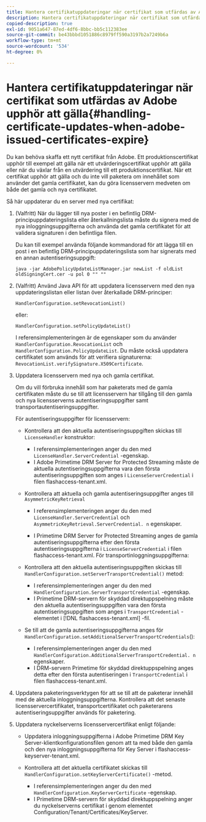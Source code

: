 ```yaml
---
title: Hantera certifikatuppdateringar när certifikat som utfärdas av Adobe upphör att gälla
description: Hantera certifikatuppdateringar när certifikat som utfärdas av Adobe upphör att gälla
copied-description: true
exl-id: 9051a647-87ed-4df6-8bbc-bb5c112383ee
source-git-commit: be43bbbd1051886c8979ff590a3197b2a7249b6a
workflow-type: tm+mt
source-wordcount: '534'
ht-degree: 0%

---
```


# Hantera certifikatuppdateringar när certifikat som utfärdas av Adobe upphör att gälla{#handling-certificate-updates-when-adobe-issued-certificates-expire}

Du kan behöva skaffa ett nytt certifikat från Adobe. Ett produktionscertifikat upphör till exempel att gälla när ett utvärderingscertifikat upphör att gälla eller när du växlar från en utvärdering till ett produktionscertifikat. När ett certifikat upphör att gälla och du inte vill paketera om innehållet som använder det gamla certifikatet, kan du göra licensservern medveten om både det gamla och nya certifikatet.

Så här uppdaterar du en server med nya certifikat:

1. (Valfritt) När du lägger till nya poster i en befintlig DRM-principuppdateringslista eller återkallningslista måste du signera med de nya inloggningsuppgifterna och använda det gamla certifikatet för att validera signaturen i den befintliga filen.

   Du kan till exempel använda följande kommandorad för att lägga till en post i en befintlig DRM-principuppdateringslista som har signerats med en annan autentiseringsuppgift:

   ```
   java -jar AdobePolicyUpdateListManager.jar newList -f oldList oldSigningCert.cer -u pol 0 "" ""
   ```

1. (Valfritt) Använd Java API för att uppdatera licensservern med den nya uppdateringslistan eller listan över återkallade DRM-principer:

   ```
   HandlerConfiguration.setRevocationList() 
   ```

   eller:

   ```
   HandlerConfiguration.setPolicyUpdateList()
   ```

   I referensimplementeringen är de egenskaper som du använder `HandlerConfiguration.RevocationList` och `HandlerConfiguration.PolicyUpdateList`. Du måste också uppdatera certifikatet som används för att verifiera signaturerna: `RevocationList.verifySignature.X509Certificate`.

1. Uppdatera licensservern med nya och gamla certifikat.

   Om du vill förbruka innehåll som har paketerats med de gamla certifikaten måste du se till att licensservern har tillgång till den gamla och nya licensserverns autentiseringsuppgifter samt transportautentiseringsuppgifter.

   För autentiseringsuppgifter för licensservern:

   * Kontrollera att den aktuella autentiseringsuppgiften skickas till `LicenseHandler` konstruktor:

      * I referensimplementeringen anger du den med `LicenseHandler.ServerCredential` -egenskap.
      * I Adobe Primetime DRM Server for Protected Streaming måste de aktuella autentiseringsuppgifterna vara den första autentiseringsuppgiften som anges i `LicenseServerCredential` i filen flashaccess-tenant.xml.
   * Kontrollera att aktuella och gamla autentiseringsuppgifter anges till `AsymmetricKeyRetrieval`

      * I referensimplementeringen anger du den med `LicenseHandler.ServerCredential` och `AsymmetricKeyRetrieval.ServerCredential. n` egenskaper.

      * I Primetime DRM Server for Protected Streaming anges de gamla autentiseringsuppgifterna efter den första autentiseringsuppgifterna i `LicenseServerCredential` i filen flashaccess-tenant.xml.
   För transportinloggningsuppgifterna:

   * Kontrollera att den aktuella autentiseringsuppgiften skickas till `HandlerConfiguration.setServerTransportCredential()` metod:

      * I referensimplementeringen anger du den med `HandlerConfiguration.ServerTransportCredential` -egenskap.
      * I Primetime DRM-servern för skyddad direktuppspelning måste den aktuella autentiseringsuppgiften vara den första autentiseringsuppgiften som anges i `TransportCredential` -elementet i [!DNL flashaccess-tenant.xml] -fil.
   * Se till att de gamla autentiseringsuppgifterna anges för `HandlerConfiguration.setAdditionalServerTransportCredentials`():

      * I referensimplementeringen anger du den med `HandlerConfiguration.AdditionalServerTransportCredential. n` egenskaper.
      * I DRM-servern Primetime för skyddad direktuppspelning anges detta efter den första autentiseringen i `TransportCredential` i filen flashaccess-tenant.xml.




1. Uppdatera paketeringsverktygen för att se till att de paketerar innehåll med de aktuella inloggningsuppgifterna. Kontrollera att det senaste licensservercertifikatet, transportcertifikatet och paketerarens autentiseringsuppgifter används för paketering.
1. Uppdatera nyckelserverns licensservercertifikat enligt följande:

   * Uppdatera inloggningsuppgifterna i Adobe Primetime DRM Key Server-klientkonfigurationsfilen genom att ta med både den gamla och den nya inloggningsuppgifterna för Key Server i flashaccess-keyserver-tenant.xml.
   * Kontrollera att det aktuella certifikatet skickas till `HandlerConfiguration.setKeyServerCertificate()` -metod.

      * I referensimplementeringen anger du den med `HandlerConfiguration.KeyServerCertificate` -egenskap.
      * I Primetime DRM-servern för skyddad direktuppspelning anger du nyckelserverns certifikat i genom elementet Configuration/Tenant/Certificates/KeyServer.
